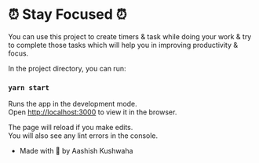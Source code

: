 # ⏰ Stay Focused ⏰

You can use this project to create timers & task while doing your work & try to complete those tasks which will help you in improving productivity & focus.

In the project directory, you can run:

### `yarn start`

Runs the app in the development mode.\
Open [http://localhost:3000](http://localhost:3000) to view it in the browser.

The page will reload if you make edits.\
You will also see any lint errors in the console.

- Made with 💖 by Aashish Kushwaha